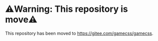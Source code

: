 # ⚠️Warning: This repository is move⚠️
This repository has been moved to https://gitee.com/gamecss/gamecss.
